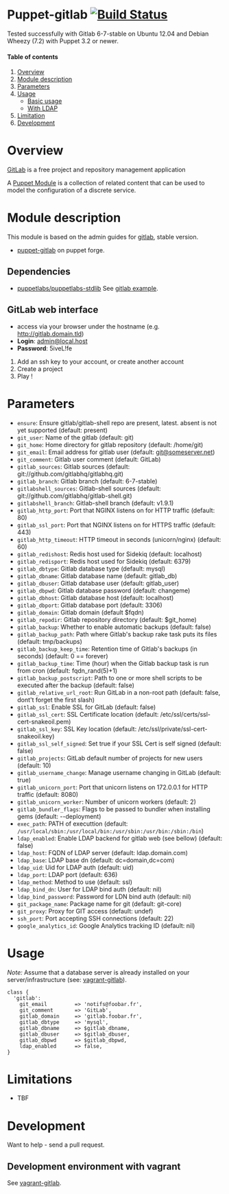 # Puppet-gitlab [![Build Status](https://travis-ci.org/sbadia/puppet-gitlab.png?branch=master)](https://travis-ci.org/sbadia/puppet-gitlab)

Tested successfully with Gitlab 6-7-stable on Ubuntu 12.04 and Debian Wheezy (7.2) with Puppet 3.2 or newer.

#### Table of contents

1. [Overview](#overview)
2. [Module description](#module-description)
3. [Parameters](#parameters)
4. [Usage](#usage)
    * [Basic usage](#basic-usage)
    * [With LDAP](#with-ldap)
5. [Limitation](#limitation)
6. [Development](#development)

# Overview

[GitLab](http://gitlab.org/) is a free project and repository management application

A [Puppet Module](http://docs.puppetlabs.com/learning/modules1.html#modules) is a collection of related content that can be used to model the configuration of a discrete service.

# Module description

This module is based on the admin guides for [gitlab](https://github.com/gitlabhq/gitlabhq/wiki), stable version.

- [puppet-gitlab](http://forge.puppetlabs.com/sbadia/gitlab) on puppet forge.

## Dependencies
- [puppetlabs/puppetlabs-stdlib](https://github.com/puppetlabs/puppetlabs-stdlib)
See [gitlab example](https://github.com/sbadia/vagrant-gitlab/blob/master/examples/gitlab.pp).

## GitLab web interface
- access via your browser under the hostname (e.g. http://gitlab.domain.tld)
- **Login**: admin@local.host
- **Password**: 5iveL!fe

1. Add an ssh key to your account, or create another account
2. Create a project
3. Play !

# Parameters

* `ensure`:  Ensure gitlab/gitlab-shell repo are present, latest. absent is not yet supported (default: present)
* `git_user`: Name of the gitlab (default: git)
* `git_home`: Home directory for gitlab repository (default: /home/git)
* `git_email`: Email address for gitlab user (default: git@someserver.net)
* `git_comment`: Gitlab user comment (default: GitLab)
* `gitlab_sources`: Gitlab sources (default: git://github.com/gitlabhq/gitlabhq.git)
* `gitlab_branch`: Gitlab branch (default: 6-7-stable)
* `gitlabshell_sources`: Gitlab-shell sources (default: git://github.com/gitlabhq/gitlab-shell.git)
* `gitlabshell_branch`: Gitlab-shell branch (default: v1.9.1)
* `gitlab_http_port`: Port that NGINX listens on for HTTP traffic (default: 80)
* `gitlab_ssl_port`: Port that NGINX listens on for HTTPS traffic (default: 443)
* `gitlab_http_timeout`: HTTP timeout in seconds (unicorn/nginx) (default: 60)
* `gitlab_redishost`: Redis host used for Sidekiq (default: localhost)
* `gitlab_redisport`: Redis host used for Sidekiq (default: 6379)
* `gitlab_dbtype`: Gitlab database type (default: mysql)
* `gitlab_dbname`: Gitlab database name (default: gitlab\_db)
* `gitlab_dbuser`: Gitlab database user (default: gitlab\_user)
* `gitlab_dbpwd`: Gitlab database password (default: changeme)
* `gitlab_dbhost`: Gitlab database host (default: localhost)
* `gitlab_dbport`: Gitlab database port (default: 3306)
* `gitlab_domain`: Gitlab domain (default $fqdn)
* `gitlab_repodir`: Gitlab repository directory (default: $git\_home)
* `gitlab_backup`: Whether to enable automatic backups (default: false)
* `gitlab_backup_path`: Path where Gitlab's backup rake task puts its files (default: tmp/backups)
* `gitlab_backup_keep_time`: Retention time of Gitlab's backups (in seconds) (default: 0 == forever)
* `gitlab_backup_time`: Time (hour) when the Gitlab backup task is run from cron (default: fqdn\_rand(5)+1)
* `gitlab_backup_postscript`: Path to one or more shell scripts to be executed after the backup (default: false)
* `gitlab_relative_url_root`: Run GitLab in a non-root path (default: false, dont't forget the first slash)
* `gitlab_ssl`: Enable SSL for GitLab (default: false)
* `gitlab_ssl_cert`: SSL Certificate location (default: /etc/ssl/certs/ssl-cert-snakeoil.pem)
* `gitlab_ssl_key`: SSL Key location (default: /etc/ssl/private/ssl-cert-snakeoil.key)
* `gitlab_ssl_self_signed`: Set true if your SSL Cert is self signed (default: false)
* `gitlab_projects`: GitLab default number of projects for new users (default: 10)
* `gitlab_username_change`: Manage username changing in GitLab (default: true)
* `gitlab_unicorn_port`: Port that unicorn listens on 172.0.0.1 for HTTP traffic (default: 8080)
* `gitlab_unicorn_worker`: Number of unicorn workers (default: 2)
* `gitlab_bundler_flags`: Flags to be passed to bundler when installing gems (default: --deployment)
* `exec_path`: PATH of executtion (default: `/usr/local/sbin:/usr/local/bin:/usr/sbin:/usr/bin:/sbin:/bin`)
* `ldap_enabled`: Enable LDAP backend for gitlab web (see bellow) (default: false)
* `ldap_host`: FQDN of LDAP server (default: ldap.domain.com)
* `ldap_base`: LDAP base dn (default: dc=domain,dc=com)
* `ldap_uid`: Uid for LDAP auth (default: uid)
* `ldap_port`: LDAP port (default: 636)
* `ldap_method`: Method to use (default: ssl)
* `ldap_bind_dn`: User for LDAP bind auth (default: nil)
* `ldap_bind_password`: Password for LDN bind auth (default: nil)
* `git_package_name`: Package name for git (default: git-core)
* `git_proxy`: Proxy for GIT access (default: undef)
* `ssh_port`: Port accepting SSH connections (default: 22)
* `google_analytics_id`: Google Analytics tracking ID (default: nil)

# Usage

_Note:_ Assume that a database server is already installed on your server/infrastructure (see: [vagrant-gitlab](https://github.com/sbadia/vagrant-gitlab/blob/master/examples/gitlab.pp)).

```puppet
class {
  'gitlab':
    git_email         => 'notifs@foobar.fr',
    git_comment       => 'GitLab',
    gitlab_domain     => 'gitlab.foobar.fr',
    gitlab_dbtype     => 'mysql',
    gitlab_dbname     => $gitlab_dbname,
    gitlab_dbuser     => $gitlab_dbuser,
    gitlab_dbpwd      => $gitlab_dbpwd,
    ldap_enabled      => false,
}
```

# Limitations

- TBF

# Development

Want to help - send a pull request.

## Development environment with vagrant

See [vagrant-gitlab](https://github.com/sbadia/vagrant-gitlab).
